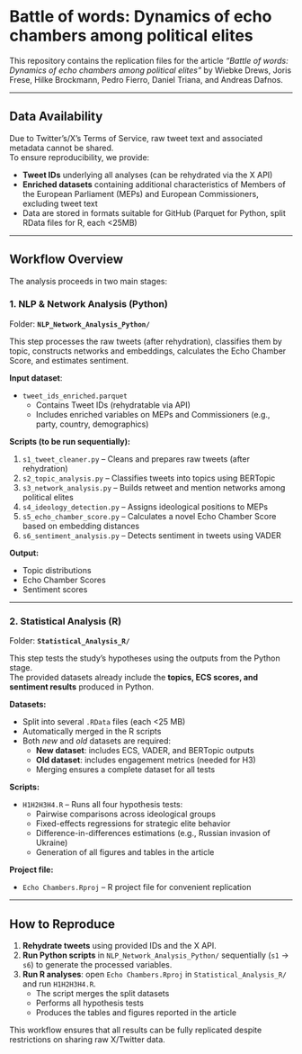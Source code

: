 # Battle of words: Dynamics of echo chambers among political elites

This repository contains the replication files for the article *“Battle of words: Dynamics of echo chambers among political elites”* by Wiebke Drews, Joris Frese, Hilke Brockmann, Pedro Fierro, Daniel Triana, and Andreas Dafnos.

---

## Data Availability

Due to Twitter’s/X’s Terms of Service, raw tweet text and associated metadata cannot be shared.  
To ensure reproducibility, we provide:

- **Tweet IDs** underlying all analyses (can be rehydrated via the X API)  
- **Enriched datasets** containing additional characteristics of Members of the European Parliament (MEPs) and European Commissioners, excluding tweet text  
- Data are stored in formats suitable for GitHub (Parquet for Python, split RData files for R, each <25MB)  

---

## Workflow Overview

The analysis proceeds in two main stages:

### 1. NLP & Network Analysis (Python)

Folder: **`NLP_Network_Analysis_Python/`**  

This step processes the raw tweets (after rehydration), classifies them by topic, constructs networks and embeddings, calculates the Echo Chamber Score, and estimates sentiment.  

**Input dataset**:  
- `tweet_ids_enriched.parquet`  
  - Contains Tweet IDs (rehydratable via API)  
  - Includes enriched variables on MEPs and Commissioners (e.g., party, country, demographics)  

**Scripts (to be run sequentially):**  
1. `s1_tweet_cleaner.py` – Cleans and prepares raw tweets (after rehydration)  
2. `s2_topic_analysis.py` – Classifies tweets into topics using BERTopic  
3. `s3_network_analysis.py` – Builds retweet and mention networks among political elites  
4. `s4_ideology_detection.py` – Assigns ideological positions to MEPs  
5. `s5_echo_chamber_score.py` – Calculates a novel Echo Chamber Score based on embedding distances  
6. `s6_sentiment_analysis.py` – Detects sentiment in tweets using VADER  

**Output:**  
- Topic distributions  
- Echo Chamber Scores  
- Sentiment scores

---

### 2. Statistical Analysis (R)

Folder: **`Statistical_Analysis_R/`**  

This step tests the study’s hypotheses using the outputs from the Python stage.  
The provided datasets already include the **topics, ECS scores, and sentiment results** produced in Python.  

**Datasets:**  
- Split into several `.RData` files (each <25 MB)  
- Automatically merged in the R scripts  
- Both *new* and *old* datasets are required:  
  - **New dataset**: includes ECS, VADER, and BERTopic outputs  
  - **Old dataset**: includes engagement metrics (needed for H3)  
  - Merging ensures a complete dataset for all tests  

**Scripts:**  
- `H1H2H3H4.R` – Runs all four hypothesis tests:  
  - Pairwise comparisons across ideological groups  
  - Fixed-effects regressions for strategic elite behavior  
  - Difference-in-differences estimations (e.g., Russian invasion of Ukraine)  
  - Generation of all figures and tables in the article  

**Project file:**  
- `Echo Chambers.Rproj` – R project file for convenient replication  

---

## How to Reproduce

1. **Rehydrate tweets** using provided IDs and the X API.  
2. **Run Python scripts** in `NLP_Network_Analysis_Python/` sequentially (`s1` → `s6`) to generate the processed variables.  
3. **Run R analyses**: open `Echo Chambers.Rproj` in `Statistical_Analysis_R/` and run `H1H2H3H4.R`.  
   - The script merges the split datasets  
   - Performs all hypothesis tests  
   - Produces the tables and figures reported in the article  

This workflow ensures that all results can be fully replicated despite restrictions on sharing raw X/Twitter data.  
